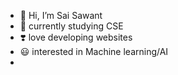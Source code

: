 - 👋  Hi, I’m Sai Sawant
- 🎒 currently studying CSE
- ❣️ love developing websites 
- 😃 interested in Machine learning/AI
-

<!---
SaiSawant1/SaiSawant1 is a ✨ special ✨ repository because its `README.md` (this file) appears on your GitHub profile.
You can click the Preview link to take a look at your changes.
--->
